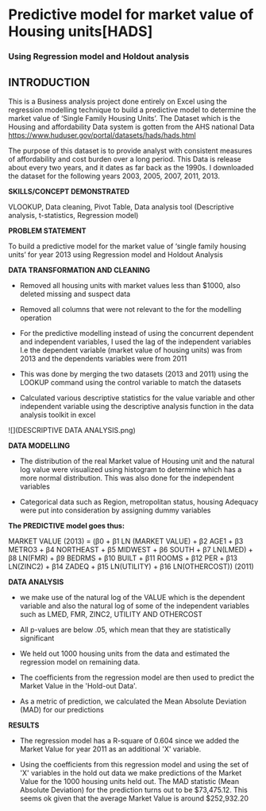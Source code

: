 # Predictive model for market value of Housing units[HADS]

### Using Regression model and Holdout analysis 

## **INTRODUCTION**

This is a Business analysis project done entirely on Excel using the regression modelling technique to build a predictive model to determine the market value of ‘Single Family Housing Units’.  The Dataset which is the Housing and affordability Data system is gotten from the AHS national Data https://www.huduser.gov/portal/datasets/hads/hads.html

The purpose of this dataset is to provide analyst with consistent measures of affordability and cost burden over a long period. This Data is release about every two years, and it dates as far back as the 1990s. I downloaded the dataset for the following years 2003, 2005, 2007, 2011, 2013. 

**SKILLS/CONCEPT DEMONSTRATED**

VLOOKUP, Data cleaning, Pivot Table, Data analysis tool (Descriptive analysis, t-statistics, Regression model)

**PROBLEM STATEMENT**

To build a predictive model for the market value of ‘single family housing units’ for year 2013 using Regression model and Holdout Analysis

**DATA TRANSFORMATION AND CLEANING**

- Removed all housing units with market values less than $1000, also deleted missing and suspect data

- Removed all columns that were not relevant to the for the modelling operation

- For the predictive modelling instead of using the concurrent dependent and independent variables, I used the lag of the   independent variables I.e the dependent variable (market value of housing units) was from 2013 and the dependents variables were from 2011

- This was done by merging the two datasets (2013 and 2011) using the LOOKUP command using the control variable to match the datasets

- Calculated various descriptive statistics for the value variable and other independent variable using the descriptive analysis function in the data analysis toolkit in excel

![](DESCRIPTIVE DATA ANALYSIS.png)

**DATA MODELLING** 

- The distribution of the real Market value of Housing unit and the natural log value were visualized using histogram to determine which has a more normal distribution. This was also done for the independent variables 

- Categorical data such as Region, metropolitan status, housing Adequacy were put into consideration by assigning dummy variables 

**The PREDICTIVE model goes thus:**

MARKET VALUE (2013) = (β0 + β1 LN (MARKET VALUE) + β2 AGE1 + β3 METRO3 + β4 NORTHEAST + β5 MIDWEST + β6 SOUTH + β7 LN(LMED) + 
β8 LN(FMR) + β9 BEDRMS + β10 BUILT + β11 ROOMS + β12 PER + β13 LN(ZINC2) + β14 ZADEQ + β15 LN(UTILITY) + β16 LN(OTHERCOST)) (2011)

**DATA ANALYSIS**

- we make use of the natural log of the VALUE which is the dependent variable and also the natural log of some of the independent variables such as LMED, FMR, ZINC2, UTILITY AND OTHERCOST

- All p-values are below .05, which mean that they are statistically significant

- We held out 1000 housing units from the data and estimated the regression model on remaining data.

- The coefficients from the regression model are then used to predict the Market Value in the 'Hold-out Data'. 

- As a metric of prediction, we calculated the Mean Absolute Deviation (MAD) for our predictions

**RESULTS**

- The regression model has a R-square of 0.604 since we added the Market Value for year 2011 as an additional 'X' variable.

- Using the coefficients from this regression model and using the set of 'X' variables in the hold out data we make predictions of the Market Value for the 1000 housing units held out. The MAD statistic (Mean Absolute Deviation) for the prediction turns out to be $73,475.12. This seems ok given that the average Market Value is around $252,932.20




